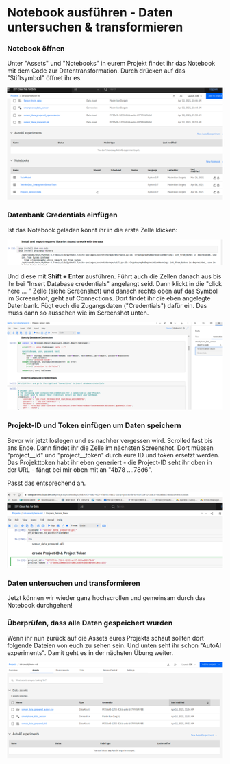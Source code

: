 # Notebook ausführen - Daten untersuchen & transformieren

### Notebook öffnen

Unter "Assets" und "Notebooks" in eurem Projekt findet ihr das Notebook mit dem Code zur Datentransformation. Durch drücken auf das "Stiftsymbol" öffnet ihr es.

![](../../../../.gitbook/assets/image%20%2861%29.png)

### Datenbank Credentials einfügen

Ist das Notebook geladen könnt ihr in die erste Zelle klicken:

![](../../../../.gitbook/assets/image%20%2859%29.png)

Und diese mit **Shift + Enter** ausführen. Führt auch die Zellen danach aus bis ihr bei "Insert Database credentials" angelangt seid. Dann klickt in die "click here ... " Zelle \(siehe Screenshot\) und danach rechts oben auf das Symbol im Screenshot, geht auf Connections. Dort findet ihr die eben angelegte Datenbank. Fügt euch die Zugangsdaten \("Credentials"\) dafür ein. Das muss dann so aussehen wie im Screenshot unten.

![](../../../../.gitbook/assets/image%20%2857%29.png)

### Projekt-ID und Token einfügen um  Daten speichern

Bevor wir jetzt loslegen und es nachher vergessen wird. Scrolled fast bis ans Ende. Dann findet ihr die Zelle im nächsten Screenshot. Dort müssen "project\__id" und "project\__token" durch eure ID und token ersetzt werden.  
Das Projekttoken habt ihr eben generiert - die Project-ID seht ihr oben in der URL - fängt bei mir oben mit an "4b78 ....78d6". 

Passt das entsprechend an.

![](../../../../.gitbook/assets/image%20%2851%29.png)

### Daten untersuchen und transformieren

Jetzt können wir wieder ganz hochscrollen und gemeinsam durch das Notebook durchgehen!

### Überprüfen, dass alle Daten gespeichert wurden

Wenn ihr nun zurück auf die Assets eures Projekts schaut sollten dort folgende Dateien von euch zu sehen sein. Und unten seht ihr schon "AutoAI experiments". Damit geht es in der nächsten Übung weiter.

![](../../../../.gitbook/assets/image%20%2865%29.png)



